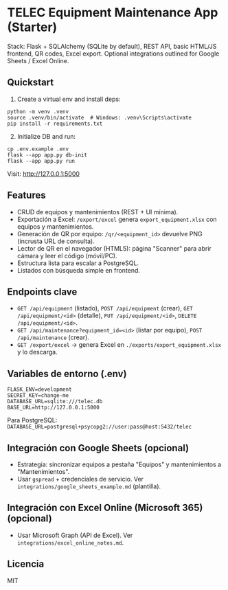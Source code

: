 
# TELEC Equipment Maintenance App (Starter)

Stack: Flask + SQLAlchemy (SQLite by default), REST API, basic HTML/JS frontend, QR codes, Excel export.
Optional integrations outlined for Google Sheets / Excel Online.

## Quickstart
1) Create a virtual env and install deps:
```
python -m venv .venv
source .venv/bin/activate  # Windows: .venv\Scripts\activate
pip install -r requirements.txt
```
2) Initialize DB and run:
```
cp .env.example .env
flask --app app.py db-init
flask --app app.py run
```
Visit: http://127.0.0.1:5000

## Features
- CRUD de equipos y mantenimientos (REST + UI mínima).
- Exportación a Excel: `/export/excel` genera `export_equipment.xlsx` con equipos y mantenimientos.
- Generación de QR por equipo: `/qr/<equipment_id>` devuelve PNG (incrusta URL de consulta).
- Lector de QR en el navegador (HTML5): página "Scanner" para abrir cámara y leer el código (móvil/PC).
- Estructura lista para escalar a PostgreSQL.
- Listados con búsqueda simple en frontend.

## Endpoints clave
- `GET /api/equipment` (listado), `POST /api/equipment` (crear), `GET /api/equipment/<id>` (detalle),
  `PUT /api/equipment/<id>`, `DELETE /api/equipment/<id>`.
- `GET /api/maintenance?equipment_id=<id>` (listar por equipo), `POST /api/maintenance` (crear).
- `GET /export/excel` → genera Excel en `./exports/export_equipment.xlsx` y lo descarga.

## Variables de entorno (.env)
```
FLASK_ENV=development
SECRET_KEY=change-me
DATABASE_URL=sqlite:///telec.db
BASE_URL=http://127.0.0.1:5000
```

Para PostgreSQL: `DATABASE_URL=postgresql+psycopg2://user:pass@host:5432/telec`

## Integración con Google Sheets (opcional)
- Estrategia: sincronizar equipos a pestaña "Equipos" y mantenimientos a "Mantenimientos".
- Usar `gspread` + credenciales de servicio. Ver `integrations/google_sheets_example.md` (plantilla).

## Integración con Excel Online (Microsoft 365) (opcional)
- Usar Microsoft Graph (API de Excel). Ver `integrations/excel_online_notes.md`.

## Licencia
MIT
